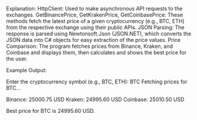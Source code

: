 Explanation:
HttpClient: Used to make asynchronous API requests to the exchanges.
GetBinancePrice, GetKrakenPrice, GetCoinbasePrice: These methods fetch the latest price of a given cryptocurrency (e.g., BTC, ETH) from the respective exchange using their public APIs.
JSON Parsing: The response is parsed using Newtonsoft.Json (JSON.NET), which converts the JSON data into C# objects for easy extraction of the price values.
Price Comparison: The program fetches prices from Binance, Kraken, and Coinbase and displays them, then calculates and shows the best price for the user.

Example Output:

Enter the cryptocurrency symbol (e.g., BTC, ETH):
BTC
Fetching prices for BTC...

Binance: 25000.75 USD
Kraken: 24995.60 USD
Coinbase: 25010.50 USD

Best price for BTC is 24995.60 USD.
